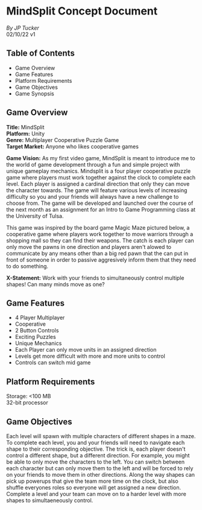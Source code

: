 # MindSplit Concept Document
*By JP Tucker*  
02/10/22 v1
## Table of Contents
- Game Overview  
- Game Features  
- Platform Requirements  
- Game Objectives  
- Game Synopsis  

## Game Overview
**Title:** MindSplit  
**Platform:** Unity  
**Genre:** Multiplayer Cooperative Puzzle Game  
**Target Market:** Anyone who likes cooperative games  

**Game Vision:** As my first video game, MindSplit is meant to introduce me to the world of game development through a fun and simple project with unique gameplay mechanics. Mindsplit is a four player cooperative puzzle game where players must work together against the clock to complete each level. Each player is assigned a cardinal direction that only they can move the character towards. The game will feature various levels of increasing difficulty so you and your friends will always have a new challenge to choose from. The game will be developed and launched over the course of the next month as an assignment for an Intro to Game Programming class at the University of Tulsa.

This game was inspired by the board game Magic Maze pictured below, a cooperative game where players work together to move warriors through a shopping mall so they can find their weapons. The catch is each player can only move the pawns in one direction and players aren't alowed to communicate by any means other than a big red pawn that the can put in front of someone in order to passive aggresively inform them that they need to do something.



**X-Statement:** Work with your friends to simultaneously control multiple shapes! Can many minds move as one?

## Game Features
- 4 Player Multiplayer
- Cooperative
- 2 Button Controls
- Exciting Puzzles
- Unique Mechanics
- Each Player can only move units in an assigned direction
- Levels get more difficult with more and more units to control
- Controls can switch mid game

## Platform Requirements
Storage: <100 MB  
32-bit processor

## Game Objectives
Each level will spawn with multiple characters of different shapes in a maze. To complete each level, you and your friends will need to navigate each shape to their corresponding objective. The trick is, each player doesn't control a different shape, but a different direction. For example, you might be able to only move the characters to the left. You can switch between each character but can only move them to the left and will be forced to rely on your friends to move them in other directions. Along the way shapes can pick up powerups that give the team more time on the clock, but also shuffle everyones roles so everyone will get assigned a new direction. Complete a level and your team can move on to a harder level with more shapes to simultaeneously control.



